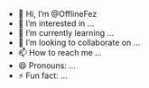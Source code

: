 - 👋 Hi, I’m @OfflineFez
- 👀 I’m interested in ...
- 🌱 I’m currently learning ...
- 💞️ I’m looking to collaborate on ...
- 📫 How to reach me ...
- 😄 Pronouns: ...
- ⚡ Fun fact: ...

<!---
OfflineFez/OfflineFez is a ✨ special ✨ repository because its `README.md` (this file) appears on your GitHub profile.
You can click the Preview link to take a look at your changes.
--->
